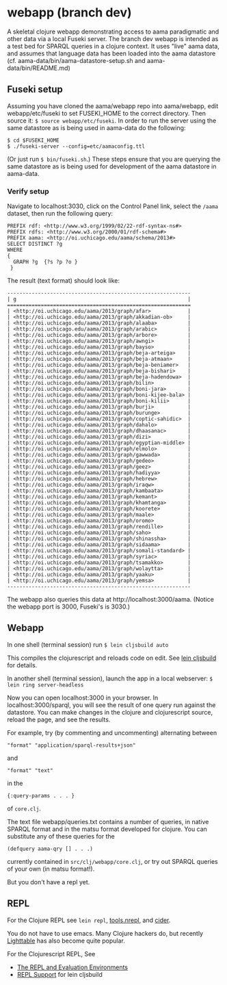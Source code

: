 # webapp (branch dev)

A skeletal clojure webapp demonstrating access to aama paradigmatic and 
other data via a local Fuseki server. The branch dev webapp is intended as 
a test bed for SPARQL queries in a clojure context. It uses "live" aama 
data, and assumes that language data has been loaded into the aama datastore 
(cf. aama-data/bin/aama-datastore-setup.sh and aama-data/bin/README.md)

## Fuseki setup

Assuming you have cloned the aama/webapp repo into aama/webapp, edit
webapp/etc/fuseki to set FUSEKI_HOME to the correct directory.  Then
source it: `$ source webapp/etc/fuseki`. In order to run the server using
the same datastore as is being used in aama-data do the following:

```
$ cd $FUSEKI_HOME
$ ./fuseki-server --config=etc/aamaconfig.ttl
```

(Or just run `$ bin/fuseki.sh`.) These steps ensure that you are querying the
same datastore as is being used for development of the aama datastore in
aama-data.

### Verify setup

Navigate to localhost:3030, click on the Control Panel link,
select the `/aama` dataset, then run the following query:

```
PREFIX rdf: <http://www.w3.org/1999/02/22-rdf-syntax-ns#>
PREFIX rdfs: <http://www.w3.org/2000/01/rdf-schema#>
PREFIX aama: <http://oi.uchicago.edu/aama/schema/2013#>
SELECT DISTINCT ?g
WHERE
{
  GRAPH ?g  {?s ?p ?o }
 }
```

The result (text format) should look like:

```
------------------------------------------------------------
| g                                                        |
============================================================
| <http://oi.uchicago.edu/aama/2013/graph/afar>            |
| <http://oi.uchicago.edu/aama/2013/graph/akkadian-ob>     |
| <http://oi.uchicago.edu/aama/2013/graph/alaaba>          |
| <http://oi.uchicago.edu/aama/2013/graph/arabic>          |
| <http://oi.uchicago.edu/aama/2013/graph/arbore>          |
| <http://oi.uchicago.edu/aama/2013/graph/awngi>           |
| <http://oi.uchicago.edu/aama/2013/graph/bayso>           |
| <http://oi.uchicago.edu/aama/2013/graph/beja-arteiga>    |
| <http://oi.uchicago.edu/aama/2013/graph/beja-atmaan>     |
| <http://oi.uchicago.edu/aama/2013/graph/beja-beniamer>   |
| <http://oi.uchicago.edu/aama/2013/graph/beja-bishari>    |
| <http://oi.uchicago.edu/aama/2013/graph/beja-hadendowa>  |
| <http://oi.uchicago.edu/aama/2013/graph/bilin>           |
| <http://oi.uchicago.edu/aama/2013/graph/boni-jara>       |
| <http://oi.uchicago.edu/aama/2013/graph/boni-kijee-bala> |
| <http://oi.uchicago.edu/aama/2013/graph/boni-kilii>      |
| <http://oi.uchicago.edu/aama/2013/graph/burji>           |
| <http://oi.uchicago.edu/aama/2013/graph/burunge>         |
| <http://oi.uchicago.edu/aama/2013/graph/coptic-sahidic>  |
| <http://oi.uchicago.edu/aama/2013/graph/dahalo>          |
| <http://oi.uchicago.edu/aama/2013/graph/dhaasanac>       |
| <http://oi.uchicago.edu/aama/2013/graph/dizi>            |
| <http://oi.uchicago.edu/aama/2013/graph/egyptian-middle> |
| <http://oi.uchicago.edu/aama/2013/graph/elmolo>          |
| <http://oi.uchicago.edu/aama/2013/graph/gawwada>         |
| <http://oi.uchicago.edu/aama/2013/graph/gedeo>           |
| <http://oi.uchicago.edu/aama/2013/graph/geez>            |
| <http://oi.uchicago.edu/aama/2013/graph/hadiyya>         |
| <http://oi.uchicago.edu/aama/2013/graph/hebrew>          |
| <http://oi.uchicago.edu/aama/2013/graph/iraqw>           |
| <http://oi.uchicago.edu/aama/2013/graph/kambaata>        |
| <http://oi.uchicago.edu/aama/2013/graph/kemant>          |
| <http://oi.uchicago.edu/aama/2013/graph/khamtanga>       |
| <http://oi.uchicago.edu/aama/2013/graph/koorete>         |
| <http://oi.uchicago.edu/aama/2013/graph/maale>           |
| <http://oi.uchicago.edu/aama/2013/graph/oromo>           |
| <http://oi.uchicago.edu/aama/2013/graph/rendille>        |
| <http://oi.uchicago.edu/aama/2013/graph/saho>            |
| <http://oi.uchicago.edu/aama/2013/graph/shinassha>       |
| <http://oi.uchicago.edu/aama/2013/graph/sidaama>         |
| <http://oi.uchicago.edu/aama/2013/graph/somali-standard> |
| <http://oi.uchicago.edu/aama/2013/graph/syriac>          |
| <http://oi.uchicago.edu/aama/2013/graph/tsamakko>        |
| <http://oi.uchicago.edu/aama/2013/graph/wolaytta>        |
| <http://oi.uchicago.edu/aama/2013/graph/yaaku>           |
| <http://oi.uchicago.edu/aama/2013/graph/yemsa>           |
------------------------------------------------------------
```

The webapp also queries this data at http://localhost:3000/aama.
(Notice the webapp port is 3000, Fuseki's is 3030.)

## Webapp

In one shell (terminal session) run ``$ lein cljsbuild auto ``

This compiles the clojurescript and reloads code on edit.  See
[lein cljsbuild](https://github.com/emezeske/lein-cljsbuild) for
details.

In another shell (terminal session), launch the app in a local
webserver: ``$ lein ring server-headless``

Now you can open localhost:3000 in your browser. In localhost:3000/sparql, 
you will see the result of one query run against the datastore. You can 
make changes in the clojure and clojurescript source, reload the page, 
and see the results. 

For example, try (by commenting and uncommenting) alternating between

```
"format" "application/sparql-results+json"
```
 and
 
```
"format" "text"
```
 in the

```
{:query-params . . . }
```
 of ``core.clj``.

The text file webapp/queries.txt contains a number of queries, in native 
SPARQL format and in the matsu format developed for clojure. You can 
substitute any of these queries for the 
```
(defquery aama-qry [] . . .)
```  
currently contained in ``src/clj/webapp/core.clj``, or try out SPARQL queries 
of your own (in matsu format!).


But you don't have a repl yet.

## REPL

For the Clojure REPL see `lein repl`,
[tools.nrepl](https://github.com/clojure/tools.nrepl), and
[cider](https://github.com/clojure-emacs/cider).

You do not have to use emacs.  Many Clojure hackers do, but recently
[Lighttable](http://www.chris-granger.com/lighttable/) has also become
quite popular.

For the Clojurescript REPL, See
* [The REPL and Evaluation Environments](https://github.com/clojure/clojurescript/wiki/The-REPL-and-Evaluation-Environments)
* [REPL Support](https://github.com/emezeske/lein-cljsbuild/blob/1.0.3/doc/REPL.md) for lein cljsbuild

